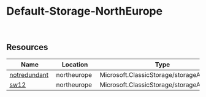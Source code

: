 # Default-Storage-NorthEurope 
 
## Resources


| Name | Location | Type |
| --- | --- | --- |
| [notredundant](notredundant--1887989416.md)  | northeurope  | Microsoft.ClassicStorage/storageAccounts  |
| [sw12](sw12--1709014484.md)  | northeurope  | Microsoft.ClassicStorage/storageAccounts  |
